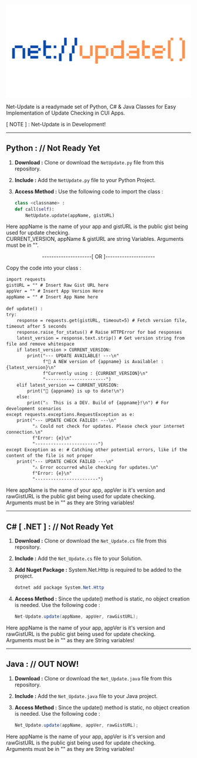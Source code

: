 <p align="center">
  <img src="https://github.com/Chill-Astro/Net-Update/blob/main/Net-Update.png" width="540px">
</p>
Net-Update is a readymade set of Python, C# & Java Classes for Easy Implementation of Update Checking in CUI Apps.

[ NOTE ] : Net-Update is in Development!

---

## Python : // Not Ready Yet

1.  **Download :** Clone or download the `NetUpdate.py` file from this repository.
2.  **Include :** Add the `NetUpdate.py` file to your Python Project.
3.  **Access Method :** Use the following code to import the class :

    ```Python
    class <classname> :
    def call(self):
        NetUpdate.update(appName, gistURL)
    ```

    
Here appName is the name of your app and gistURL is the public gist being used for update checking.    
CURRENT_VERSION, appName & gistURL are string Variables. Arguments must be in "".

<p align="center">
  ---------------------[ OR ]---------------------
</p>

Copy the code into your class :

        
    import requests
    gistURL = "" # Insert Raw Gist URL here
    appVer = "" # Insert App Version Here
    appName = "" # Insert App Name here

    def update() :
    try:
        response = requests.get(gistURL, timeout=5) # Fetch version file, timeout after 5 seconds
        response.raise_for_status() # Raise HTTPError for bad responses
        latest_version = response.text.strip() # Get version string from file and remove whitespace
        if latest_version > CURRENT_VERSION:
            print("--- UPDATE AVAILABLE! ---\n"
                  f"🎉 A NEW version of {appname} is Available! : {latest_version}\n"
                  f"Currently using : {CURRENT_VERSION}\n"                  
                  "-----------------------")
        elif latest_version == CURRENT_VERSION:
            print("🎉 {appname} is up to date!\n")
        else:
            print("⚠️  This is a DEV. Build of {appname}!\n") # For development scenarios
    except requests.exceptions.RequestException as e:
        print("--- UPDATE CHECK FAILED! ---\n"
              "⚠️ Could not check for updates. Please check your internet connection.\n"
              f"Error: {e}\n"
              "------------------------")
    except Exception as e: # Catching other potential errors, like if the content of the file is not proper
        print("--- UPDATE CHECK FAILED ---\n"
              "⚠️ Error occurred while checking for updates.\n"
              f"Error: {e}\n"
              "------------------------")
        
    
Here appName is the name of your app, appVer is it's version and rawGistURL is the public gist being used for update checking.    
Arguments must be in "" as they are String variables!

---

## C# [ .NET ] : // Not Ready Yet

1.  **Download :** Clone or download the `Net_Update.cs` file from this repository.
2.  **Include :** Add the `Net_Update.cs` file to your Solution.
3.  **Add Nuget Package :** System.Net.Http is required to be added to the project.
    ```C#
    dotnet add package System.Net.Http
    ```
4.  **Access Method :** Since the update() method is static, no object creation is needed. Use the following code :  

    ```C#
    Net-Update.update(appName, appVer, rawGistURL);
    ```

Here appName is the name of your app, appVer is it's version and rawGistURL is the public gist being used for update checking.    
Arguments must be in "" as they are String variables!

---

## Java : // OUT NOW!

1.  **Download :** Clone or download the `Net_Update.java` file from this repository.
2.  **Include :** Add the `Net_Update.java` file to your Java project.
3.  **Access Method :** Since the update() method is static, no object creation is needed. Use the following code :


    ```java
    Net_Update.update(appName, appVer, rawGistURL);
    ```

Here appName is the name of your app, appVer is it's version and rawGistURL is the public gist being used for update checking.    
Arguments must be in "" as they are String variables!
